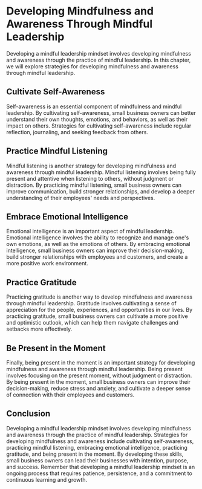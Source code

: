 Developing Mindfulness and Awareness Through Mindful Leadership
===================================================================================================================

Developing a mindful leadership mindset involves developing mindfulness and awareness through the practice of mindful leadership. In this chapter, we will explore strategies for developing mindfulness and awareness through mindful leadership.

Cultivate Self-Awareness
------------------------

Self-awareness is an essential component of mindfulness and mindful leadership. By cultivating self-awareness, small business owners can better understand their own thoughts, emotions, and behaviors, as well as their impact on others. Strategies for cultivating self-awareness include regular reflection, journaling, and seeking feedback from others.

Practice Mindful Listening
--------------------------

Mindful listening is another strategy for developing mindfulness and awareness through mindful leadership. Mindful listening involves being fully present and attentive when listening to others, without judgment or distraction. By practicing mindful listening, small business owners can improve communication, build stronger relationships, and develop a deeper understanding of their employees' needs and perspectives.

Embrace Emotional Intelligence
------------------------------

Emotional intelligence is an important aspect of mindful leadership. Emotional intelligence involves the ability to recognize and manage one's own emotions, as well as the emotions of others. By embracing emotional intelligence, small business owners can improve their decision-making, build stronger relationships with employees and customers, and create a more positive work environment.

Practice Gratitude
------------------

Practicing gratitude is another way to develop mindfulness and awareness through mindful leadership. Gratitude involves cultivating a sense of appreciation for the people, experiences, and opportunities in our lives. By practicing gratitude, small business owners can cultivate a more positive and optimistic outlook, which can help them navigate challenges and setbacks more effectively.

Be Present in the Moment
------------------------

Finally, being present in the moment is an important strategy for developing mindfulness and awareness through mindful leadership. Being present involves focusing on the present moment, without judgment or distraction. By being present in the moment, small business owners can improve their decision-making, reduce stress and anxiety, and cultivate a deeper sense of connection with their employees and customers.

Conclusion
----------

Developing a mindful leadership mindset involves developing mindfulness and awareness through the practice of mindful leadership. Strategies for developing mindfulness and awareness include cultivating self-awareness, practicing mindful listening, embracing emotional intelligence, practicing gratitude, and being present in the moment. By developing these skills, small business owners can lead their businesses with intention, purpose, and success. Remember that developing a mindful leadership mindset is an ongoing process that requires patience, persistence, and a commitment to continuous learning and growth.

